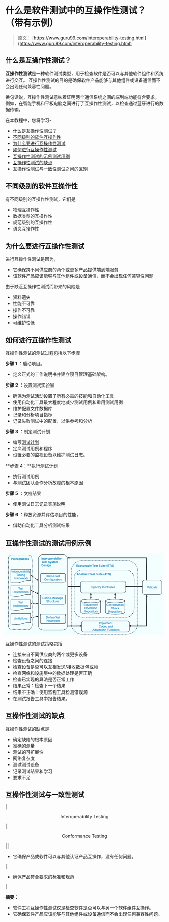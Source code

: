 # 什么是软件测试中的互操作性测试？ （带有示例）

> 原文： [https://www.guru99.com/interoperability-testing.html](https://www.guru99.com/interoperability-testing.html)

## 什么是互操作性测试？

**互操作性测试**是一种软件测试类型，用于检查软件是否可以与其他软件组件和系统进行交互。 互操作性测试的目的是确保软件产品能够与其他组件或设备通信而不会出现任何兼容性问题。

换句话说，互操作性测试意味着证明两个通信系统之间的端到端功能符合要求。 例如，在智能手机和平板电脑之间进行了互操作性测试，以检查通过蓝牙进行的数据传输。

在本教程中，您将学习-

*   [什么是互操作性测试？](#1)
*   [不同级别的软件互操作性](#3)
*   [为什么要进行互操作性测试](#4)
*   [如何进行互操作性测试](#5)
*   [互操作性测试的示例测试用例](#6)
*   [互操作性测试的缺点](#7)
*   [互操作性测试与一致性测试](#8)之间的区别

## 不同级别的软件互操作性

有不同级别的互操作性测试，它们是

*   物理互操作性
*   数据类型的互操作性
*   规范级别的互操作性
*   语义互操作性

## 为什么要进行互操作性测试

进行互操作性测试是因为，

*   它确保跨不同供应商的两个或更多产品提供端到端服务
*   该软件产品应该能够与其他组件或设备通信，而不会出现任何兼容性问题

由于缺乏互操作性测试而带来的风险是

*   资料遗失
*   性能不可靠
*   操作不可靠
*   操作错误
*   可维护性低

## 如何进行互操作性测试

互操作性测试的测试过程包括以下步骤

**步骤 1** ：启动项目。

*   定义正式的工作说明书并建立项目管理基础架构。

**步骤 2** ：设置测试实验室

*   确保为测试活动设置了所有必需的技能和自动化工具
*   使用自动化工具最大程度地减少测试用例和重用测试用例
*   维护配置文件数据库
*   记录和分析项目指标
*   记录失败测试中的配置，以供参考和分析

**步骤 3** ：制定测试计划

*   编写[测试计划](/what-everybody-ought-to-know-about-test-planing.html)
*   定义测试用例和程序
*   设置必要的监视设备以维护测试日志。

**步骤 4：**执行测试计划

*   执行测试用例
*   与测试团队合作分析故障的根本原因

**步骤 5** ：文档结果

*   使用测试日志记录实施说明

**步骤 6** ：释放资源并评估项目的性能，

*   借助自动化工具分析测试结果

## 互操作性测试的测试用例示例

![Example Test Cases for Interoperability Testing](img/30c1d7de76e09bff071d615a8c393839.png)

互操作性测试的测试策略包括

*   连接来自不同供应商的两个或更多设备
*   检查设备之间的连接
*   检查设备是否可以互相发送/接收数据包或帧
*   检查网络和设施层中的数据处理是否正确
*   检查已实现的算法是否正常工作
*   结果正常：检查下一个结果
*   结果不正确：使用监视工具检测错误源
*   在测试报告工具中报告结果。

## 互操作性测试的缺点

互操作性测试的缺点是

*   确定缺陷的根本原因
*   准确的测量
*   测试的可扩展性
*   网络复杂度
*   测试测试设备
*   记录测试结果和学习
*   要求不足

## 互操作性测试与一致性测试

| 

<center>Interoperability Testing</center>

 | 

<center>Conformance Testing</center>

 |
| 

*   它确保产品或软件可以与其他认证产品互操作，没有任何问题。

 | 

*   确保产品符合要求的标准和规范

 |

**摘要：**

*   软件工程互操作性测试仅是检查软件是否可以与另一个软件组件互操作。
*   它确保软件产品应该能够与其他组件或设备通信而不会出现任何兼容性问题。
